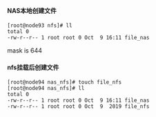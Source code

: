 #### NAS本地创建文件

    [root@node93 nfs]# ll
    total 0
    -rw-r--r-- 1 root root 0 Oct  9 16:11 file_nas

mask is 644

#### nfs挂载后创建文件

    [root@node94 nas_nfs]# touch file_nfs
    [root@node94 nas_nfs]# ll
    total 0
    -rw-r--r-- 1 root root 0 Oct  9 16:11 file_nas
    -rw-r--r-- 1 root root 0 Oct  9  2019 file_nfs
